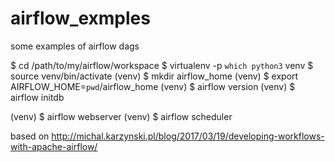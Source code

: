 # airflow_exmples
some examples of airflow dags

$ cd /path/to/my/airflow/workspace
$ virtualenv -p `which python3` venv
$ source venv/bin/activate
(venv) $ mkdir airflow_home
(venv) $ export AIRFLOW_HOME=`pwd`/airflow_home
(venv) $ airflow version
(venv) $ airflow initdb

(venv) $ airflow webserver
(venv) $ airflow scheduler

based on http://michal.karzynski.pl/blog/2017/03/19/developing-workflows-with-apache-airflow/

